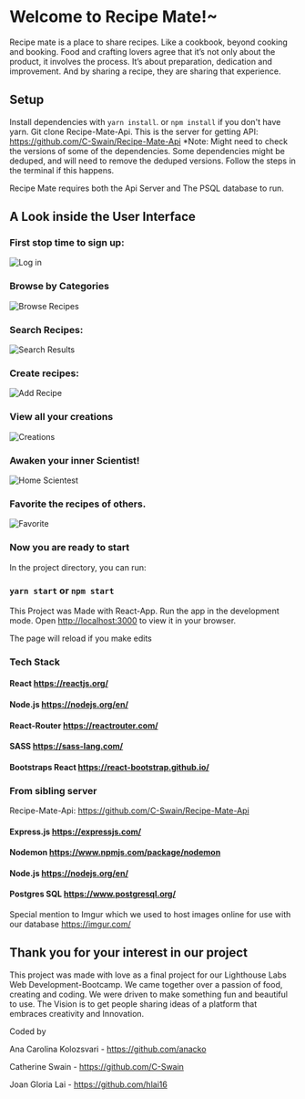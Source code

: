 # Welcome to Recipe Mate!~

Recipe mate is a place to share recipes. Like a cookbook, beyond cooking and booking.
Food and crafting lovers agree that it’s not only about the product, it involves the process. It’s about preparation, dedication and improvement. And by sharing a recipe, they are sharing that experience.


## Setup

Install dependencies with `yarn install`. or `npm install` if you don't have yarn.
Git clone Recipe-Mate-Api. This is the server for getting API: https://github.com/C-Swain/Recipe-Mate-Api
*Note: Might need to check the versions of some of the dependencies. Some dependencies might be deduped, and will need to remove the deduped versions. Follow the steps in the terminal if this happens.

Recipe Mate requires both the Api Server and The PSQL database to run.

## A Look inside the User Interface

### First stop time to sign up:
![Log in](https://github.com/hlai16/Recipe-Mate---LHL-Final/blob/master/screenshots/Register.png)


### Browse by Categories

![Browse Recipes](https://github.com/hlai16/Recipe-Mate---LHL-Final/blob/master/screenshots/BrowseFromDesktop2.png)


### Search Recipes:

![Search Results](https://github.com/hlai16/Recipe-Mate---LHL-Final/blob/master/screenshots/desktopSearch.png)

### Create recipes:

![Add Recipe](https://github.com/hlai16/Recipe-Mate---LHL-Final/blob/master/screenshots/FilledCreateMobile.png)

### View all your creations

![Creations](https://github.com/hlai16/Recipe-Mate---LHL-Final/blob/master/screenshots/allRecipesDesktop.png)


### Awaken your inner Scientist! 

![Home Scientest](https://github.com/hlai16/Recipe-Mate---LHL-Final/blob/master/screenshots/Home%20Scientist.png)


### Favorite the recipes of others. 
![Favorite](https://github.com/hlai16/Recipe-Mate---LHL-Final/blob/master/screenshots/Favourite.png?raw=true)


### Now you are ready to start

In the project directory, you can run:

### `yarn start` or `npm start`
This Project was Made with React-App. 
Run the app in the development mode. Open [http://localhost:3000](http://localhost:3000) to view it in your browser.

The page will reload if you make edits

### Tech Stack        
#### React            https://reactjs.org/
#### Node.js          https://nodejs.org/en/
#### React-Router     https://reactrouter.com/
#### SASS             https://sass-lang.com/
#### Bootstraps React https://react-bootstrap.github.io/


### From sibling server
Recipe-Mate-Api: https://github.com/C-Swain/Recipe-Mate-Api

       
 #### Express.js      https://expressjs.com/
 #### Nodemon         https://www.npmjs.com/package/nodemon
 #### Node.js         https://nodejs.org/en/
 #### Postgres SQL    https://www.postgresql.org/

  Special mention to Imgur which we used to host images online for use with our database https://imgur.com/


## Thank you for your interest in our project

This project was made with love as a final project for our Lighthouse Labs Web Development-Bootcamp. 
We came together over a passion of food, creating and coding. We were driven to make something fun and beautiful to use. The Vision is to get people sharing ideas of a platform that embraces creativity and Innovation. 

Coded by 

Ana Carolina Kolozsvari -  https://github.com/anacko

Catherine Swain -          https://github.com/C-Swain

Joan Gloria Lai -          https://github.com/hlai16
